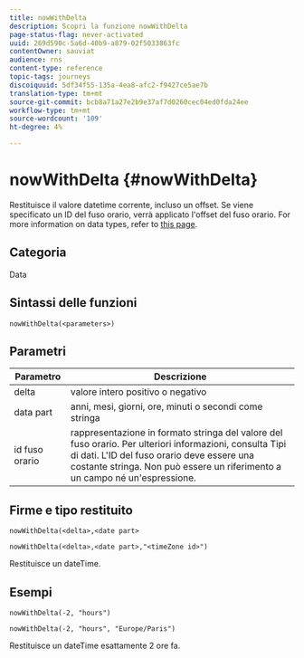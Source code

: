 ```yaml
---
title: nowWithDelta
description: Scopri la funzione nowWithDelta
page-status-flag: never-activated
uuid: 269d590c-5a6d-40b9-a879-02f5033863fc
contentOwner: sauviat
audience: rns
content-type: reference
topic-tags: journeys
discoiquuid: 5df34f55-135a-4ea8-afc2-f9427ce5ae7b
translation-type: tm+mt
source-git-commit: bcb8a71a27e2b9e37af7d0260cec04ed0fda24ee
workflow-type: tm+mt
source-wordcount: '109'
ht-degree: 4%

---
```



# nowWithDelta {#nowWithDelta}

Restituisce il valore datetime corrente, incluso un offset. Se viene specificato un ID del fuso orario, verrà applicato l&#39;offset del fuso orario. For more information on data types, refer to [this page](../expression/data-types.md).

## Categoria

Data

## Sintassi delle funzioni

`nowWithDelta(<parameters>)`

## Parametri

| Parametro | Descrizione |
|--- |--- |
| delta | valore intero positivo o negativo |
| data part | anni, mesi, giorni, ore, minuti o secondi come stringa |
| id fuso orario | rappresentazione in formato stringa del valore del fuso orario. Per ulteriori informazioni, consulta Tipi [](../expression/data-types.md)di dati. L&#39;ID del fuso orario deve essere una costante stringa. Non può essere un riferimento a un campo né un&#39;espressione. |

## Firme e tipo restituito

`nowWithDelta(<delta>,<date part>`

`nowWithDelta(<delta>,<date part>,"<timeZone id>")`

Restituisce un dateTime.

## Esempi

`nowWithDelta(-2, "hours")`

`nowWithDelta(-2, "hours", "Europe/Paris")`

Restituisce un dateTime esattamente 2 ore fa.
